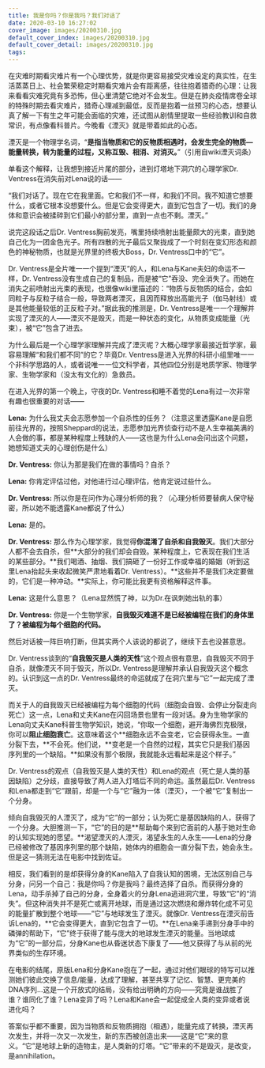 ```yaml
---
title: 我是你吗？你是我吗？​我们对话了
date: 2020-03-10 16:27:02
cover_image: images/20200310.jpg
default_cover_index: images/20200310.jpg
default_cover_detail: images/20200310.jpg
tags:
---
```

在灾难时期看灾难片有一个心理优势，就是你更容易接受灾难设定的真实性，在生活蒸蒸日上、社会繁荣稳定时期看灾难片会有距离感，往往抱着猎奇的心理：让我来看看灾难究竟有多恐怖，但心里清楚它绝对不会发生。但是在肺炎疫情席卷全球的特殊时期去看灾难片，猎奇心理减到最低，反而是抱着一丝预习的心态，想要认真了解一下有生之年可能会面临的灾难，还试图从剧情里提取一些经验教训和自救常识，有点像看科普片。今晚看《湮灭》就是带着如此的心态。

湮灭是一个物理学名词，“**是指当物质和它的反物质相遇时，会发生完全的物质—能量转换，转为能量的过程，又称互毁、相消、对消灭。**”（引用自wiki湮灭词条）

单看这个解释，让我想到接近片尾的部分，进到灯塔地下洞穴的心理学家Dr. Ventress在消失前对Lena说的话——

“我们对话了。现在它在我里面。它和我们不一样，和我们不同。我不知道它想要什么，或者它根本没想要什么。但是它会变得更大，直到它包含了一切。我们的身体和意识会被揉碎到它们最小的部分里，直到一点也不剩。湮灭。”

说完这段话之后Dr. Ventress胸前发亮，嘴里持续喷射出能量颇大的光束，直到她自己化为一团金色光子。所有四散的光子最后又聚拢成了一个时刻在变幻形态和颜色的神秘物质，也就是光界里的终极大Boss，Dr. Ventress口中的“它”。

Dr. Ventress是全片唯一一个提到“湮灭”的人，和Lena与Kane夫妇的命运不一样，Dr. Ventress没有生成自己的复制品，而是被“它”吞没、完全消失了。而她在消失之前喷射出光束的表现，也很像wiki里描述的：“物质与反物质的结合，会如同粒子与反粒子结合一般，导致两者湮灭，且因而释放出高能光子（伽马射线）或是其他能量较低的正反粒子对。”据此我的推测是，Dr. Ventress是唯一一个理解并实现了湮灭的人——湮灭不是毁灭，而是一种状态的变化，从物质变成能量（光束），被“它”包含了进去。

为什么最后是一个心理学家理解并完成了湮灭呢？大概心理学家最接近哲学家，最容易理解“和我们都不同”的它？毕竟Dr. Ventress是进入光界的科研小组里唯一一个非科学思路的人，或者说唯一一位文科学者，其他四位分别是地质学家、物理学家、生物学家和（没太有文化的）急救员。

在进入光界的第一个晚上，守夜的Dr. Ventress和睡不着觉的Lena有过一次非常有趣也很重要的对话——

**Lena:** 为什么我丈夫会志愿参加一个自杀性的任务？（注意这里透露Kane是自愿前往光界的，按照Sheppard的说法，志愿参加光界侦查行动不是人生幸福美满的人会做的事，都是某种程度上残缺的人——这也是为什么Lena会问出这个问题，她想知道丈夫的心理创伤是什么）

**Dr. Ventress:** 你认为那是我们在做的事情吗？自杀？

**Lena:** 你肯定评估过他，对他进行过心理评估，他肯定说过些什么。

**Dr. Ventress:** 所以你是在问作为心理分析师的我？（心理分析师要替病人保守秘密，所以她不能透露Kane都说了什么）

**Lena:** 是的。

**Dr. Ventress:** 那么作为心理学家，我觉得**你混淆了自杀和自我毁灭**。我们大部分人都不会去自杀，但**大部分的我们却会自毁。某种程度上，它表现在我们生活的某些部分。**我们喝酒、抽烟、我们搞砸了一份好工作或幸福的婚姻（听到这里Lena抬起头来收起微笑严肃地看着Dr. Ventress）。**这些并不是我们决定要做的，它们是一种冲动。**实际上，你可能比我更有资格解释这件事。

**Lena:** 这是什么意思？（Lena显然慌了神，以为Dr.在讽刺她出轨的事）

**Dr. Ventress:** 你是一个生物学家，**自我毁灭难道不是已经被编程在我们的身体里了？被编程为每个细胞的代码。**

然后对话被一阵巨响打断，但其实两个人该说的都说了，继续下去也没甚意思。

Dr. Ventress谈到的“**自我毁灭是人类的天性**”这个观点很有意思，自我毁灭不同于自杀，就像湮灭不同于毁灭，所以Dr. Ventress是理解并承认自我毁灭这个概念的。认识到这一点的Dr. Ventress最终的命运就成了在洞穴里与“它”一起完成了湮灭。

而关于人的自我毁灭已经被编程为每个细胞的代码（细胞会自毁、会停止分裂走向死亡）这一点，Lena和丈夫Kane在闪回场景也里有一段对话。身为生物学家的Lena向丈夫Kane科普生物学知识，她说，“你取一个细胞，避开海佛烈克极限，你可以**阻止细胞衰亡**。这意味着这个**细胞永远不会变老，它会获得永生。一直分裂下去，**不会死。他们说，**变老是一个自然的过程，其实它只是我们基因序列里的一个缺陷。**如果没有那个极限，我就能永远看起来是这个样子。”

Dr. Ventress的观点（自我毁灭是人类的天性）和Lena的观点（死亡是人类的基因缺陷）之分歧，直接导致了两人进入灯塔后不同的命运。虽然最后Dr. Ventress和Lena都走到“它”跟前，却是一个与“它”融为一体（湮灭），一个被“它”复制出一个分身。

倾向自我毁灭的人湮灭了，成为“它”的一部分；认为死亡是基因缺陷的人，获得了一个分身。大胆推测一下，“它”的目的是**帮助每个来到它面前的人基于她对生命的认知实现她的愿望。**渴望湮灭的人湮灭，渴望永生的人永生——Lena的分身已经被修改了基因序列里的那个缺陷，她体内的细胞会一直分裂下去，她会永生。但是这一猜测无法在电影中找到佐证。

相反，我们看到的是却获得分身的Kane陷入了自我认知的困境，无法区别自己与分身，问另一个自己：我是你吗？你是我吗？最终选择了自杀。而获得分身的Lena，动手杀掉了自己的分身，全身着火的分身Lena逃进洞穴里，导致“它”的“消失”。但这种消失并不是死亡或离开地球，而是通过这次燃烧和爆炸转化成不可见的能量扩散到整个地球——“它”与地球发生了湮灭。就像Dr. Ventress在湮灭前告诉Lena的，**它会变得更大，直到它包含了一切。**在Lena亲手递到分身手中的磷弹的帮助下，“它”终于获得了能与庞大的地球发生湮灭的能量。当地球成为“它”的一部分后，分身Kane也从昏迷状态下康复了——他又获得了与从前的光界类似的生存环境。

在电影的结尾，原版Lena和分身Kane抱在了一起，通过对他们眼球的特写可以推测她们彼此交换了信息/能量，达成了理解，甚至共享了记忆、智慧、更完美的DNA序列…这是一个开放式的结局，没有给出明确的方向——究竟是谁战胜了谁？谁同化了谁？Lena变异了吗？Lena和Kane会一起促成全人类的变异或者说进化吗？

答案似乎都不重要，因为当物质和反物质拥抱（相遇），能量完成了转换，湮灭再次发生，并将一次又一次发生，新的东西被创造出来——这是“它”来的意义。“它”是地球上新的造物主，是人类新的灯塔。“它”带来的不是毁灭，是改变，是annihilation。